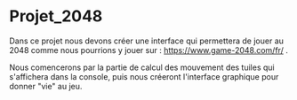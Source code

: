 # Projet_2048

Dans ce projet nous devons créer une interface qui permettera de jouer au 2048 comme nous pourrions y jouer sur : https://www.game-2048.com/fr/ .

Nous comencerons par la partie de calcul des mouvement des tuiles qui s'affichera dans la console, puis nous créeront l'interface graphique pour donner "vie" au jeu.
